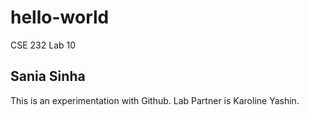 # hello-world
CSE 232 Lab 10
## Sania Sinha
This is an experimentation with Github. Lab Partner is Karoline Yashin.
